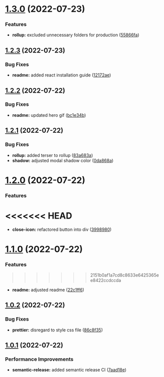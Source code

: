 # [1.3.0](https://github.com/Se-Gl/next-modal/compare/v1.2.3...v1.3.0) (2022-07-23)


### Features

* **rollup:** excluded unnecessary folders for production ([55866fa](https://github.com/Se-Gl/next-modal/commit/55866fa129def92983774337da762f662c367e91))

## [1.2.3](https://github.com/Se-Gl/next-modal/compare/v1.2.2...v1.2.3) (2022-07-23)

### Bug Fixes

- **readme:** added react installation guide ([12172ae](https://github.com/Se-Gl/next-modal/commit/12172aead6b1e2d4e461fc55599a740616f042ce))

## [1.2.2](https://github.com/Se-Gl/next-modal/compare/v1.2.1...v1.2.2) (2022-07-22)

### Bug Fixes

- **readme:** updated hero gif ([bc1e34b](https://github.com/Se-Gl/next-modal/commit/bc1e34b593bda2c4979dacb758a307e7308ce1f4))

## [1.2.1](https://github.com/Se-Gl/next-modal/compare/v1.2.0...v1.2.1) (2022-07-22)

### Bug Fixes

- **rollup:** added terser to rollup ([83a683a](https://github.com/Se-Gl/next-modal/commit/83a683a2a5006647b104b7d50c5a94fcc8c5316e))
- **shadow:** adjusted modal shadow color ([0da868a](https://github.com/Se-Gl/next-modal/commit/0da868a4b591774136a573436d073716d65de175))

# [1.2.0](https://github.com/Se-Gl/next-modal/compare/v1.1.0...v1.2.0) (2022-07-22)

### Features

# <<<<<<< HEAD

- **close-icon:** refactored button into div ([3998980](https://github.com/Se-Gl/next-modal/commit/3998980c016a0d1b5951d32d6b62b402ef6586cd))

# [1.1.0](https://github.com/Se-Gl/next-modal/compare/v1.0.2...v1.1.0) (2022-07-22)

### Features

> > > > > > > 2151b0af1a7cd8c8633e6425365ee8422ccdccda

- **readme:** adjusted readme ([22c1ff6](https://github.com/Se-Gl/next-modal/commit/22c1ff6231bc0b7e1ae3a1cfbcaf990a1490f3fa))

## [1.0.2](https://github.com/Se-Gl/next-modal/compare/v1.0.1...v1.0.2) (2022-07-22)

### Bug Fixes

- **prettier:** disregard to style css file ([86c8f35](https://github.com/Se-Gl/next-modal/commit/86c8f3536e26158375c70cab54869e75b5599478))

## [1.0.1](https://github.com/Se-Gl/next-modal/compare/v1.0.0...v1.0.1) (2022-07-22)

### Performance Improvements

- **semantic-release:** added semantic release CI ([7aad18e](https://github.com/Se-Gl/next-modal/commit/7aad18ee1fde692d19712750c13a07e61dabc491))

